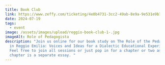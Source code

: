 ```yaml
---
title: Book Club
link: https://www.zeffy.com/ticketing/4e0b4731-3cc2-49ab-8e9a-9e531e9b772f
date: 2024-07-19
tags:
  - event
image: /assets/images/upload/reggio-book-club-1-.jpg
imageAlt: Role of Pedagogista
description: "Join us online for our book study on The Role of the Pedagogista
  in Reggio Emilia: Voices and Ideas for a Dialectic Educational Experience.
  Feel free to join all sessions or just pop in for a chapter or two as each
  chapter is a separate essay. "
---
```

